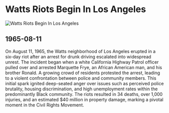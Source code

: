 # Watts Riots Begin In Los Angeles

![Watts Riots Begin In Los Angeles](https://upload.wikimedia.org/wikipedia/commons/0/0b/Watts_Riots_-_buildings_on_fire_on_Avalon_Blvd.jpg)

## 1965-08-11

On August 11, 1965, the Watts neighborhood of Los Angeles erupted in a six-day riot after an arrest for drunk driving escalated into widespread unrest. The incident began when a white California Highway Patrol officer pulled over and arrested Marquette Frye, an African American man, and his brother Ronald. A growing crowd of residents protested the arrest, leading to a violent confrontation between police and community members. This initial spark ignited deep-seated anger over issues such as perceived police brutality, housing discrimination, and high unemployment rates within the predominantly Black community. The riots resulted in 34 deaths, over 1,000 injuries, and an estimated $40 million in property damage, marking a pivotal moment in the Civil Rights Movement.